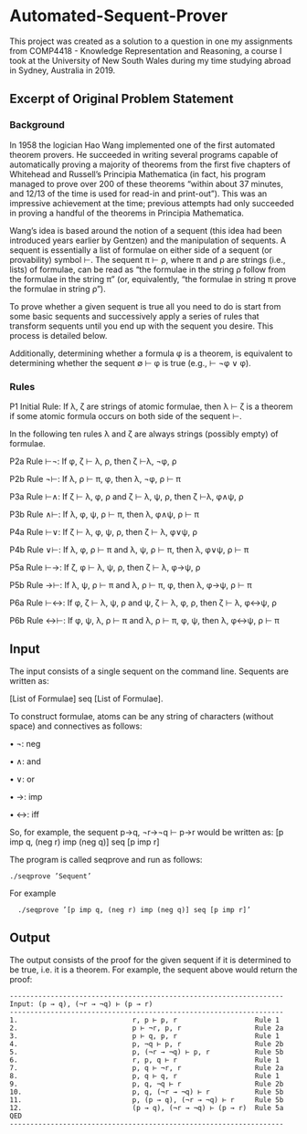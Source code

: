 # Automated-Sequent-Prover

This project was created as a solution to a question in one my assignments from COMP4418 - Knowledge Representation and Reasoning, a course I took at the University of New South Wales during my time studying abroad in Sydney, Australia in 2019.

## Excerpt of Original Problem Statement
### Background
In 1958 the logician Hao Wang implemented one of the first automated theorem provers. He succeeded in writing several programs capable of automatically proving a majority of theorems from the first five chapters of Whitehead and Russell’s Principia Mathematica (in fact, his program managed to prove over 200 of these theorems “within about 37 minutes, and 12/13 of the time is used for read-in and print-out”). This was an impressive achievement at the time; previous attempts had only succeeded in proving a handful of the theorems in Principia Mathematica.

Wang’s idea is based around the notion of a sequent (this idea had been introduced years earlier by Gentzen) and the manipulation of sequents. A sequent is essentially a list of formulae on either side of a sequent (or provability) symbol ⊢. The sequent π ⊢ ρ, where π and ρ are strings (i.e., lists) of formulae, can be read as “the formulae in the string ρ follow from the formulae in the string π” (or, equivalently, “the formulae in string π prove the formulae in string ρ”).

To prove whether a given sequent is true all you need to do is start from some basic sequents and successively apply a series of rules that transform sequents until you end up with the sequent you desire. This process is detailed below.

Additionally, determining whether a formula φ is a theorem, is equivalent to determining whether the sequent ∅ ⊢ φ is true (e.g., ⊢ ¬φ ∨ φ).

### Rules
P1 Initial Rule: If λ, ζ are strings of atomic formulae, then λ ⊢ ζ is a theorem if some atomic formula occurs on both side of the sequent ⊢.

In the following ten rules λ and ζ are always strings (possibly empty) of formulae. 

P2a Rule ⊢¬: If φ, ζ ⊢ λ, ρ, then ζ  ⊢λ, ¬φ, ρ

P2b Rule ¬⊢: If λ, ρ ⊢ π, φ, then λ, ¬φ, ρ ⊢ π

P3a Rule ⊢∧: If ζ ⊢ λ, φ, ρ and ζ ⊢ λ, ψ, ρ, then ζ  ⊢λ, φ∧ψ, ρ

P3b Rule ∧⊢: If λ, φ, ψ, ρ ⊢ π, then λ, φ∧ψ, ρ ⊢ π

P4a Rule ⊢∨: If ζ ⊢ λ, φ, ψ, ρ, then ζ ⊢ λ, φ∨ψ, ρ

P4b Rule ∨⊢: If λ, φ, ρ ⊢ π and λ, ψ, ρ ⊢ π, then λ, φ∨ψ, ρ ⊢ π

P5a Rule ⊢→: If ζ, φ ⊢ λ, ψ, ρ, then ζ ⊢ λ, φ→ψ, ρ

P5b Rule →⊢: If λ, ψ,  ρ ⊢ π and λ, ρ ⊢ π, φ, then λ, φ→ψ, ρ ⊢ π

P6a Rule ⊢↔: If φ, ζ ⊢ λ, ψ, ρ and ψ, ζ ⊢ λ, φ, ρ, then ζ ⊢ λ, φ↔ψ, ρ 

P6b Rule ↔⊢: If φ, ψ, λ, ρ ⊢ π and λ, ρ ⊢ π, φ, ψ, then λ, φ↔ψ, ρ ⊢ π


## Input
The input consists of a single sequent on the command line. Sequents are written as:

[List of Formulae] seq [List of Formulae]. 

To construct formulae, atoms can be any string of characters (without space) and connectives as follows:

• ¬: neg 

• ∧: and 

• ∨: or

• →: imp 

• ↔: iff

So, for example, the sequent p→q, ¬r→¬q ⊢ p→r would be written as: [p imp q, (neg r) imp (neg q)] seq [p imp r]

The program is called seqprove and run as follows: 
```
./seqprove ’Sequent’
```
For example
```
  ./seqprove ’[p imp q, (neg r) imp (neg q)] seq [p imp r]’
```
## Output
The output consists of the proof for the given sequent if it is determined to be true, i.e. it is a theorem. For example, the sequent above would return the proof:
```
-------------------------------------------------------------------
Input: (p → q), (¬r → ¬q) ⊢ (p → r)
-------------------------------------------------------------------
1.                            r, p ⊢ p, r                   Rule 1                        
2.                            p ⊢ ¬r, p, r                  Rule 2a                       
3.                            p ⊢ q, p, r                   Rule 1                        
4.                            p, ¬q ⊢ p, r                  Rule 2b                       
5.                            p, (¬r → ¬q) ⊢ p, r           Rule 5b                       
6.                            r, p, q ⊢ r                   Rule 1                        
7.                            p, q ⊢ ¬r, r                  Rule 2a                       
8.                            p, q ⊢ q, r                   Rule 1                        
9.                            p, q, ¬q ⊢ r                  Rule 2b                       
10.                           p, q, (¬r → ¬q) ⊢ r           Rule 5b                       
11.                           p, (p → q), (¬r → ¬q) ⊢ r     Rule 5b                       
12.                           (p → q), (¬r → ¬q) ⊢ (p → r)  Rule 5a                       
QED
-------------------------------------------------------------------
```
